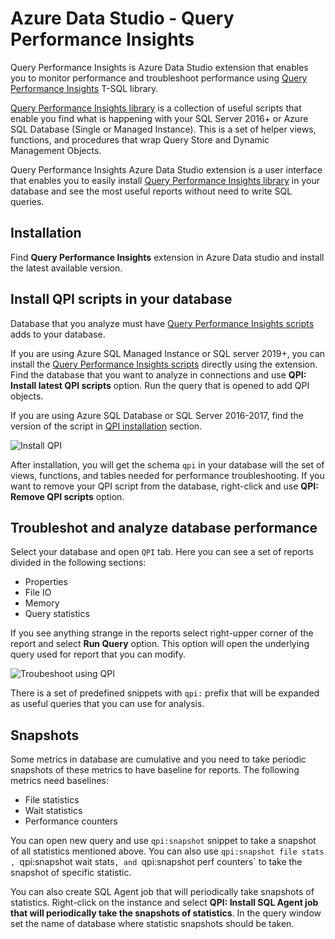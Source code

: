 # Azure Data Studio - Query Performance Insights

Query Performance Insights is Azure Data Studio extension that enables you to monitor performance and troubleshoot performance using [Query Performance Insights](https://github.com/JocaPC/qpi) T-SQL library. 

[Query Performance Insights  library](https://github.com/JocaPC/qpi) is a collection of useful scripts that enable you find what is happening with your SQL Server 2016+ or Azure SQL Database (Single or Managed Instance). This is a set of helper views, functions, and procedures that wrap Query Store and Dynamic Management Objects.

Query Performance Insights Azure Data Studio extension is a user interface that enables you to easily install [Query Performance Insights  library](https://github.com/JocaPC/qpi) in your database and see the most useful reports without need to write SQL queries.

## Installation

Find **Query Performance Insights** extension in Azure Data studio and install the latest available version. 

## Install QPI scripts in your database

Database that you analyze must have [Query Performance Insights scripts](https://github.com/JocaPC/qpi) adds to your database.

If you are using Azure SQL Managed Instance or SQL server 2019+, you can install the [Query Performance Insights scripts](https://github.com/JocaPC/qpi) directly using the extension. 
Find the database that you want to analyze in connections and use **QPI: Install latest QPI scripts** option. Run the query that is opened to add QPI objects.

If you are using Azure SQL Database or SQL Server 2016-2017, find the version of the script in [QPI installation](https://github.com/JocaPC/qpi#installation) section.

![Install QPI](https://raw.githubusercontent.com/JocaPC/AzureDataStudio-QPI/master/images/ads-qpi-install.gif)

After installation, you will get the schema `qpi` in your database will the set of views, functions, and tables needed for performance troubleshooting. If you want to remove your QPI script from the database, right-click and use **QPI: Remove  QPI scripts** option.

## Troubleshot and analyze database performance

Select your database and open `QPI` tab. Here you can see a set of reports divided in the following sections:
- Properties
- File IO
- Memory
- Query statistics

If you see anything strange in the reports select right-upper corner of the report and select **Run Query** option. This option will open the underlying query used for report that you can modify.

![Troubeshoot using QPI](https://raw.githubusercontent.com/JocaPC/AzureDataStudio-QPI/master/images/ads-qpi-troubleshoot.gif)

There is a set of predefined snippets with `qpi:` prefix that will be expanded as useful queries that you can use for analysis.

## Snapshots

Some metrics in database are cumulative and you need to take periodic snapshots of these metrics to have baseline for reports. The following metrics need baselines:
- File statistics
- Wait statistics
- Performance counters

You can open new query and use `qpi:snapshot` snippet to take a snapshot of all statistics mentioned above. You can also use `qpi:snapshot file stats   , `qpi:snapshot wait stats`, and `qpi:snapshot perf counters` to take the snapshot of specific statistic.

You can also create SQL Agent job that will periodically take snapshots of statistics. Right-click on the instance and select **QPI: Install SQL Agent job that will periodically take the snapshots of statistics**. In the query window set the name of database where statistic snapshots should be taken. 
